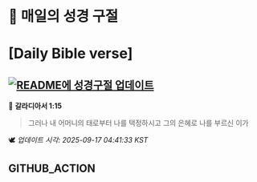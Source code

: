 # 🙏 매일의 성경 구절
# [Daily Bible verse]
## [![README에 성경구절 업데이트](https://github.com/DONGSUKA/first_test/actions/workflows/update-readme-bible.yml/badge.svg)](https://github.com/DONGSUKA/first_test/actions/workflows/update-readme-bible.yml)
<!-- START_BIBLE_VERSE -->
📖 **갈라디아서 1:15**
> 그러나 내 어머니의 태로부터 나를 택정하시고 그의 은혜로 나를 부르신 이가

🕊️ _업데이트 시각: 2025-09-17 04:41:33 KST_
  <!-- END_BIBLE_VERSE -->
## GITHUB_ACTION
